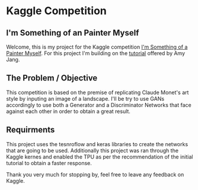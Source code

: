 # Kaggle Competition
## I'm Something of an Painter Myself
Welcome, this is my project for the Kaggle competition [I'm Something of a Painter Myself](https://www.kaggle.com/competitions/gan-getting-started). For this project I'm building on the [tutorial](https://www.kaggle.com/code/amyjang/monet-cyclegan-tutorial/notebook) offered by Amy Jang.

## The Problem / Objective
This competition is based on the premise of replicating Claude Monet's art style by inputing an image of a landscape. I'll be try to use GANs accordingly to use both a Generator and a Discriminator Networks that face against each other in order to obtain a great result.

## Requirments
This project uses the tesnroflow and keras libraries to create the networks that are going to be used. Additionally this project was ran through the Kaggle kernes and enabled the TPU as per the recommendation of the initial tutorial to obtain a faster response.

Thank you very much for stopping by, feel free to leave any feedback on Kaggle.